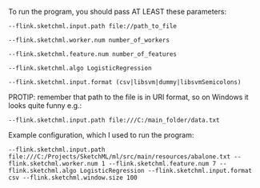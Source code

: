 To run the program, you should pass AT LEAST these parameters:

`--flink.sketchml.input.path file://path_to_file`
 
`--flink.sketchml.worker.num number_of_workers`
 
`--flink.sketchml.feature.num number_of_features`
 
`--flink.sketchml.algo LogisticRegression`
 
`--flink.sketchml.input.format (csv|libsvm|dummy|libsvmSemicolons)`

PROTIP: remember that path to the file is in URI format, so on Windows it looks quite funny e.g.:

`--flink.sketchml.input.path file:///C:/main_folder/data.txt`

Example configuration, which I used to run the program:

`--flink.sketchml.input.path file:///C:/Projects/SketchML/ml/src/main/resources/abalone.txt --flink.sketchml.worker.num 1 --flink.sketchml.feature.num 7 --flink.sketchml.algo LogisticRegression --flink.sketchml.input.format csv --flink.sketchml.window.size 100`
